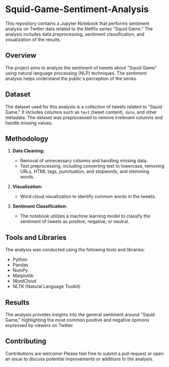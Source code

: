 # Squid-Game-Sentiment-Analysis

This repository contains a Jupyter Notebook that performs sentiment analysis on Twitter data related to the Netflix series "Squid Game." The analysis includes data preprocessing, sentiment classification, and visualization of the results.

## Overview

The project aims to analyze the sentiment of tweets about "Squid Game" using natural language processing (NLP) techniques. The sentiment analysis helps understand the public's perception of the series.

## Dataset

The dataset used for this analysis is a collection of tweets related to "Squid Game." It includes columns such as `text` (tweet content), `date`, and other metadata. The dataset was preprocessed to remove irrelevant columns and handle missing values.

## Methodology

1. **Data Cleaning:** 
   - Removal of unnecessary columns and handling missing data.
   - Text preprocessing, including converting text to lowercase, removing URLs, HTML tags, punctuation, and stopwords, and stemming words.

2. **Visualization:**
   - Word cloud visualization to identify common words in the tweets.

3. **Sentiment Classification:**
   - The notebook utilizes a machine learning model to classify the sentiment of tweets as positive, negative, or neutral.

## Tools and Libraries

The analysis was conducted using the following tools and libraries:
- Python
- Pandas
- NumPy
- Matplotlib
- WordCloud
- NLTK (Natural Language Toolkit)

## Results

The analysis provides insights into the general sentiment around "Squid Game," highlighting the most common positive and negative opinions expressed by viewers on Twitter.

## Contributing

Contributions are welcome! Please feel free to submit a pull request or open an issue to discuss potential improvements or additions to the analysis.
